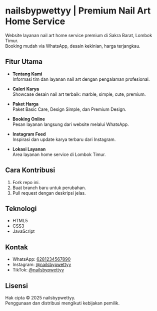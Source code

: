 # nailsbypwettyy | Premium Nail Art Home Service

Website layanan nail art home service premium di Sakra Barat, Lombok Timur.  
Booking mudah via WhatsApp, desain kekinian, harga terjangkau.

## Fitur Utama

- **Tentang Kami**  
  Informasi tim dan layanan nail art dengan pengalaman profesional.

- **Galeri Karya**  
  Showcase desain nail art terbaik: marble, simple, cute, premium.

- **Paket Harga**  
  Paket Basic Care, Design Simple, dan Premium Design.

- **Booking Online**  
  Pesan layanan langsung dari website melalui WhatsApp.

- **Instagram Feed**  
  Inspirasi dan update karya terbaru dari Instagram.

- **Lokasi Layanan**  
  Area layanan home service di Lombok Timur.

## Cara Kontribusi

1. Fork repo ini.
2. Buat branch baru untuk perubahan.
3. Pull request dengan deskripsi jelas.

## Teknologi

- HTML5
- CSS3
- JavaScript

## Kontak

- WhatsApp: [6281234567890](https://wa.me/6281234567890)
- Instagram: [@nailsbypwettyy](https://instagram.com/nailsbypwettyy)
- TikTok: [@nailsbypwettyy](https://tiktok.com/@nailsbypwettyy)

## Lisensi

Hak cipta © 2025 nailsbypwettyy.  
Penggunaan dan distribusi mengikuti kebijakan pemilik.
